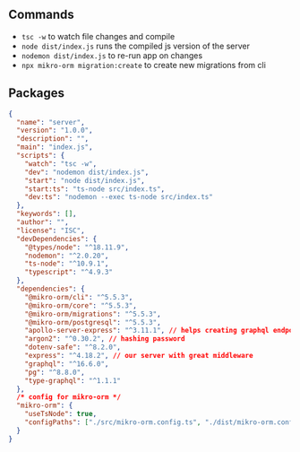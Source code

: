 ## Commands

- `tsc -w` to watch file changes and compile
- `node dist/index.js` runs the compiled js version of the server
- `nodemon dist/index.js` to re-run app on changes
- `npx mikro-orm migration:create` to create new migrations from cli

## Packages

```json
{
  "name": "server",
  "version": "1.0.0",
  "description": "",
  "main": "index.js",
  "scripts": {
    "watch": "tsc -w",
    "dev": "nodemon dist/index.js",
    "start": "node dist/index.js",
    "start:ts": "ts-node src/index.ts",
    "dev:ts": "nodemon --exec ts-node src/index.ts"
  },
  "keywords": [],
  "author": "",
  "license": "ISC",
  "devDependencies": {
    "@types/node": "^18.11.9",
    "nodemon": "^2.0.20",
    "ts-node": "^10.9.1",
    "typescript": "^4.9.3"
  },
  "dependencies": {
    "@mikro-orm/cli": "^5.5.3",
    "@mikro-orm/core": "^5.5.3",
    "@mikro-orm/migrations": "^5.5.3",
    "@mikro-orm/postgresql": "^5.5.3",
    "apollo-server-express": "^3.11.1", // helps creating graphql endpoints easily
    "argon2": "^0.30.2", // hashing password
    "dotenv-safe": "^8.2.0",
    "express": "^4.18.2", // our server with great middleware
    "graphql": "^16.6.0",
    "pg": "^8.8.0",
    "type-graphql": "^1.1.1"
  },
  /* config for mikro-orm */
  "mikro-orm": {
    "useTsNode": true,
    "configPaths": ["./src/mikro-orm.config.ts", "./dist/mikro-orm.config.js"]
  }
}
```
